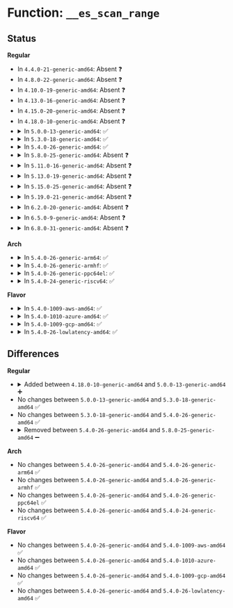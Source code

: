 # Function: <code>__es_scan_range</code>

## Status
<b>Regular</b>
<ul>
<li>
In <code>4.4.0-21-generic-amd64</code>: Absent ❓
</li>
<li>
In <code>4.8.0-22-generic-amd64</code>: Absent ❓
</li>
<li>
In <code>4.10.0-19-generic-amd64</code>: Absent ❓
</li>
<li>
In <code>4.13.0-16-generic-amd64</code>: Absent ❓
</li>
<li>
In <code>4.15.0-20-generic-amd64</code>: Absent ❓
</li>
<li>
In <code>4.18.0-10-generic-amd64</code>: Absent ❓
</li>
<li>
<details>
<summary>In <code>5.0.0-13-generic-amd64</code>: ✅</summary>

```c
bool __es_scan_range(struct inode * inode, int (*)(struct extent_status *) matching_fn, ext4_lblk_t start, ext4_lblk_t end)
```

```json
{
  "name": "__es_scan_range",
  "collision_type": "Unique Static",
  "inline_type": "No",
  "funcs": [
    {
      "addr": 18446744071582359216,
      "name": "__es_scan_range",
      "external": false,
      "loc": "fs/ext4/extents_status.c:338",
      "file": "fs/ext4/extents_status.c",
      "inline": "seen, unknown",
      "caller_inline": [],
      "caller_func": [
        "fs/ext4/extents_status.c:ext4_es_insert_extent",
        "fs/ext4/extents_status.c:ext4_es_insert_extent",
        "fs/ext4/extents_status.c:ext4_es_insert_extent",
        "fs/ext4/extents_status.c:__es_scan_clu",
        "fs/ext4/extents_status.c:ext4_es_scan_range"
      ]
    }
  ],
  "symbols": [
    {
      "addr": 18446744071582359216,
      "name": "__es_scan_range",
      "section": ".text",
      "bind": "STB_LOCAL",
      "size": 115
    }
  ]
}
```
</details>
</li>
<li>
<details>
<summary>In <code>5.3.0-18-generic-amd64</code>: ✅</summary>

```c
bool __es_scan_range(struct inode * inode, int (*)(struct extent_status *) matching_fn, ext4_lblk_t start, ext4_lblk_t end)
```

```json
{
  "name": "__es_scan_range",
  "collision_type": "Unique Static",
  "inline_type": "No",
  "funcs": [
    {
      "addr": 18446744071582527232,
      "name": "__es_scan_range",
      "external": false,
      "loc": "fs/ext4/extents_status.c:338",
      "file": "fs/ext4/extents_status.c",
      "inline": "seen, unknown",
      "caller_inline": [],
      "caller_func": [
        "fs/ext4/extents_status.c:ext4_es_insert_extent",
        "fs/ext4/extents_status.c:ext4_es_insert_extent",
        "fs/ext4/extents_status.c:ext4_es_insert_extent",
        "fs/ext4/extents_status.c:__es_scan_clu",
        "fs/ext4/extents_status.c:ext4_es_scan_range"
      ]
    }
  ],
  "symbols": [
    {
      "addr": 18446744071582527232,
      "name": "__es_scan_range",
      "section": ".text",
      "bind": "STB_LOCAL",
      "size": 122
    }
  ]
}
```
</details>
</li>
<li>
<details>
<summary>In <code>5.4.0-26-generic-amd64</code>: ✅</summary>

```c
bool __es_scan_range(struct inode * inode, int (*)(struct extent_status *) matching_fn, ext4_lblk_t start, ext4_lblk_t end)
```

```json
{
  "name": "__es_scan_range",
  "collision_type": "Unique Static",
  "inline_type": "No",
  "funcs": [
    {
      "addr": 18446744071582626832,
      "name": "__es_scan_range",
      "external": false,
      "loc": "fs/ext4/extents_status.c:338",
      "file": "fs/ext4/extents_status.c",
      "inline": "seen, unknown",
      "caller_inline": [],
      "caller_func": [
        "fs/ext4/extents_status.c:ext4_es_insert_extent",
        "fs/ext4/extents_status.c:ext4_es_insert_extent",
        "fs/ext4/extents_status.c:ext4_es_insert_extent",
        "fs/ext4/extents_status.c:ext4_es_scan_clu",
        "fs/ext4/extents_status.c:ext4_es_scan_range"
      ]
    }
  ],
  "symbols": [
    {
      "addr": 18446744071582626832,
      "name": "__es_scan_range",
      "section": ".text",
      "bind": "STB_LOCAL",
      "size": 122
    }
  ]
}
```
</details>
</li>
<li>
<details>
<summary>In <code>5.8.0-25-generic-amd64</code>: Absent ❓</summary>

```json
{
  "name": "__es_scan_range",
  "collision_type": "Unique Static",
  "inline_type": "Full",
  "funcs": [
    {
      "addr": 18446744071582937455,
      "name": "__es_scan_range",
      "external": false,
      "loc": "fs/ext4/extents_status.c:338",
      "file": "fs/ext4/extents_status.c",
      "inline": "not declared, inlined",
      "caller_inline": [
        "fs/ext4/extents_status.c:__revise_pending",
        "fs/ext4/extents_status.c:__revise_pending",
        "fs/ext4/extents_status.c:__revise_pending",
        "fs/ext4/extents_status.c:ext4_es_scan_clu",
        "fs/ext4/extents_status.c:ext4_es_scan_range"
      ],
      "caller_func": []
    }
  ],
  "symbols": []
}
```
</details>
</li>
<li>
<details>
<summary>In <code>5.11.0-16-generic-amd64</code>: Absent ❓</summary>

```json
{
  "name": "__es_scan_range",
  "collision_type": "Unique Static",
  "inline_type": "Full",
  "funcs": [
    {
      "addr": 18446744071583011887,
      "name": "__es_scan_range",
      "external": false,
      "loc": "fs/ext4/extents_status.c:341",
      "file": "fs/ext4/extents_status.c",
      "inline": "not declared, inlined",
      "caller_inline": [
        "fs/ext4/extents_status.c:__revise_pending",
        "fs/ext4/extents_status.c:__revise_pending",
        "fs/ext4/extents_status.c:__revise_pending",
        "fs/ext4/extents_status.c:ext4_es_scan_clu",
        "fs/ext4/extents_status.c:ext4_es_scan_range"
      ],
      "caller_func": []
    }
  ],
  "symbols": []
}
```
</details>
</li>
<li>
<details>
<summary>In <code>5.13.0-19-generic-amd64</code>: Absent ❓</summary>

```json
{
  "name": "__es_scan_range",
  "collision_type": "Unique Static",
  "inline_type": "Full",
  "funcs": [
    {
      "addr": 18446744071583034881,
      "name": "__es_scan_range",
      "external": false,
      "loc": "fs/ext4/extents_status.c:341",
      "file": "fs/ext4/extents_status.c",
      "inline": "not declared, inlined",
      "caller_inline": [
        "fs/ext4/extents_status.c:__revise_pending",
        "fs/ext4/extents_status.c:__revise_pending",
        "fs/ext4/extents_status.c:__revise_pending",
        "fs/ext4/extents_status.c:ext4_es_scan_clu",
        "fs/ext4/extents_status.c:ext4_es_scan_range"
      ],
      "caller_func": []
    }
  ],
  "symbols": []
}
```
</details>
</li>
<li>
<details>
<summary>In <code>5.15.0-25-generic-amd64</code>: Absent ❓</summary>

```json
{
  "name": "__es_scan_range",
  "collision_type": "Unique Static",
  "inline_type": "Full",
  "funcs": [
    {
      "addr": 18446744071583372889,
      "name": "__es_scan_range",
      "external": false,
      "loc": "fs/ext4/extents_status.c:341",
      "file": "fs/ext4/extents_status.c",
      "inline": "not declared, inlined",
      "caller_inline": [
        "fs/ext4/extents_status.c:__revise_pending",
        "fs/ext4/extents_status.c:__revise_pending",
        "fs/ext4/extents_status.c:__revise_pending",
        "fs/ext4/extents_status.c:ext4_es_scan_clu",
        "fs/ext4/extents_status.c:ext4_es_scan_range"
      ],
      "caller_func": []
    }
  ],
  "symbols": []
}
```
</details>
</li>
<li>
<details>
<summary>In <code>5.19.0-21-generic-amd64</code>: Absent ❓</summary>

```json
{
  "name": "__es_scan_range",
  "collision_type": "Unique Static",
  "inline_type": "Full",
  "funcs": [
    {
      "addr": 18446744071583889248,
      "name": "__es_scan_range",
      "external": false,
      "loc": "fs/ext4/extents_status.c:341",
      "file": "fs/ext4/extents_status.c",
      "inline": "not declared, inlined",
      "caller_inline": [
        "fs/ext4/extents_status.c:__revise_pending",
        "fs/ext4/extents_status.c:__revise_pending",
        "fs/ext4/extents_status.c:__revise_pending",
        "fs/ext4/extents_status.c:ext4_es_scan_clu",
        "fs/ext4/extents_status.c:ext4_es_scan_range"
      ],
      "caller_func": []
    }
  ],
  "symbols": []
}
```
</details>
</li>
<li>
<details>
<summary>In <code>6.2.0-20-generic-amd64</code>: Absent ❓</summary>

```json
{
  "name": "__es_scan_range",
  "collision_type": "Unique Static",
  "inline_type": "Full",
  "funcs": [
    {
      "addr": 18446744071584514096,
      "name": "__es_scan_range",
      "external": false,
      "loc": "fs/ext4/extents_status.c:339",
      "file": "fs/ext4/extents_status.c",
      "inline": "not declared, inlined",
      "caller_inline": [
        "fs/ext4/extents_status.c:__revise_pending",
        "fs/ext4/extents_status.c:__revise_pending",
        "fs/ext4/extents_status.c:__revise_pending",
        "fs/ext4/extents_status.c:ext4_es_scan_clu",
        "fs/ext4/extents_status.c:ext4_es_scan_range"
      ],
      "caller_func": []
    }
  ],
  "symbols": []
}
```
</details>
</li>
<li>
<details>
<summary>In <code>6.5.0-9-generic-amd64</code>: Absent ❓</summary>

```json
{
  "name": "__es_scan_range",
  "collision_type": "Unique Static",
  "inline_type": "Full",
  "funcs": [
    {
      "addr": 18446744071584742457,
      "name": "__es_scan_range",
      "external": false,
      "loc": "fs/ext4/extents_status.c:339",
      "file": "fs/ext4/extents_status.c",
      "inline": "not declared, inlined",
      "caller_inline": [
        "fs/ext4/extents_status.c:__revise_pending",
        "fs/ext4/extents_status.c:__revise_pending",
        "fs/ext4/extents_status.c:__revise_pending",
        "fs/ext4/extents_status.c:ext4_es_scan_clu",
        "fs/ext4/extents_status.c:ext4_es_scan_range"
      ],
      "caller_func": []
    }
  ],
  "symbols": []
}
```
</details>
</li>
<li>
<details>
<summary>In <code>6.8.0-31-generic-amd64</code>: Absent ❓</summary>

```json
{
  "name": "__es_scan_range",
  "collision_type": "Unique Static",
  "inline_type": "Full",
  "funcs": [
    {
      "addr": 18446744071584974933,
      "name": "__es_scan_range",
      "external": false,
      "loc": "fs/ext4/extents_status.c:340",
      "file": "fs/ext4/extents_status.c",
      "inline": "not declared, inlined",
      "caller_inline": [
        "fs/ext4/extents_status.c:__revise_pending",
        "fs/ext4/extents_status.c:__revise_pending",
        "fs/ext4/extents_status.c:__revise_pending",
        "fs/ext4/extents_status.c:__revise_pending",
        "fs/ext4/extents_status.c:ext4_es_scan_clu",
        "fs/ext4/extents_status.c:ext4_es_scan_range"
      ],
      "caller_func": []
    }
  ],
  "symbols": []
}
```
</details>
</li>
</ul>
<b>Arch</b>
<ul>
<li>
<details>
<summary>In <code>5.4.0-26-generic-arm64</code>: ✅</summary>

```c
bool __es_scan_range(struct inode * inode, int (*)(struct extent_status *) matching_fn, ext4_lblk_t start, ext4_lblk_t end)
```

```json
{
  "name": "__es_scan_range",
  "collision_type": "Unique Static",
  "inline_type": "No",
  "funcs": [
    {
      "addr": 18446603336494276672,
      "name": "__es_scan_range",
      "external": false,
      "loc": "fs/ext4/extents_status.c:338",
      "file": "fs/ext4/extents_status.c",
      "inline": "seen, unknown",
      "caller_inline": [],
      "caller_func": [
        "fs/ext4/extents_status.c:ext4_es_insert_extent",
        "fs/ext4/extents_status.c:ext4_es_insert_extent",
        "fs/ext4/extents_status.c:ext4_es_insert_extent",
        "fs/ext4/extents_status.c:ext4_es_scan_clu",
        "fs/ext4/extents_status.c:ext4_es_scan_range"
      ]
    }
  ],
  "symbols": [
    {
      "addr": 18446603336494276672,
      "name": "__es_scan_range",
      "section": ".text",
      "bind": "STB_LOCAL",
      "size": 192
    }
  ]
}
```
</details>
</li>
<li>
<details>
<summary>In <code>5.4.0-26-generic-armhf</code>: ✅</summary>

```c
bool __es_scan_range(struct inode * inode, int (*)(struct extent_status *) matching_fn, ext4_lblk_t start, ext4_lblk_t end)
```

```json
{
  "name": "__es_scan_range",
  "collision_type": "Unique Static",
  "inline_type": "No",
  "funcs": [
    {
      "addr": 3227710976,
      "name": "__es_scan_range",
      "external": false,
      "loc": "fs/ext4/extents_status.c:338",
      "file": "fs/ext4/extents_status.c",
      "inline": "seen, unknown",
      "caller_inline": [],
      "caller_func": [
        "fs/ext4/extents_status.c:ext4_es_insert_extent",
        "fs/ext4/extents_status.c:ext4_es_insert_extent",
        "fs/ext4/extents_status.c:ext4_es_insert_extent",
        "fs/ext4/extents_status.c:ext4_es_scan_clu",
        "fs/ext4/extents_status.c:ext4_es_scan_range"
      ]
    }
  ],
  "symbols": [
    {
      "addr": 3227710976,
      "name": "__es_scan_range",
      "section": ".text",
      "bind": "STB_LOCAL",
      "size": 168
    }
  ]
}
```
</details>
</li>
<li>
<details>
<summary>In <code>5.4.0-26-generic-ppc64el</code>: ✅</summary>

```c
bool __es_scan_range(struct inode * inode, int (*)(struct extent_status *) matching_fn, ext4_lblk_t start, ext4_lblk_t end)
```

```json
{
  "name": "__es_scan_range",
  "collision_type": "Unique Static",
  "inline_type": "No",
  "funcs": [
    {
      "addr": 13835058055287988336,
      "name": "__es_scan_range",
      "external": false,
      "loc": "fs/ext4/extents_status.c:338",
      "file": "fs/ext4/extents_status.c",
      "inline": "seen, unknown",
      "caller_inline": [],
      "caller_func": [
        "fs/ext4/extents_status.c:ext4_es_insert_extent",
        "fs/ext4/extents_status.c:ext4_es_insert_extent",
        "fs/ext4/extents_status.c:ext4_es_insert_extent",
        "fs/ext4/extents_status.c:ext4_es_scan_clu",
        "fs/ext4/extents_status.c:ext4_es_scan_range"
      ]
    }
  ],
  "symbols": [
    {
      "addr": 13835058055287988336,
      "name": "__es_scan_range",
      "section": ".text",
      "bind": "STB_LOCAL",
      "size": 200
    }
  ]
}
```
</details>
</li>
<li>
<details>
<summary>In <code>5.4.0-24-generic-riscv64</code>: ✅</summary>

```c
bool __es_scan_range(struct inode * inode, int (*)(struct extent_status *) matching_fn, ext4_lblk_t start, ext4_lblk_t end)
```

```json
{
  "name": "__es_scan_range",
  "collision_type": "Unique Static",
  "inline_type": "No",
  "funcs": [
    {
      "addr": 18446743936273723566,
      "name": "__es_scan_range",
      "external": false,
      "loc": "fs/ext4/extents_status.c:338",
      "file": "fs/ext4/extents_status.c",
      "inline": "seen, unknown",
      "caller_inline": [],
      "caller_func": [
        "fs/ext4/extents_status.c:ext4_es_insert_extent",
        "fs/ext4/extents_status.c:ext4_es_insert_extent",
        "fs/ext4/extents_status.c:ext4_es_insert_extent",
        "fs/ext4/extents_status.c:ext4_es_scan_clu",
        "fs/ext4/extents_status.c:ext4_es_scan_range"
      ]
    }
  ],
  "symbols": [
    {
      "addr": 18446743936273723566,
      "name": "__es_scan_range",
      "section": ".text",
      "bind": "STB_LOCAL",
      "size": 128
    }
  ]
}
```
</details>
</li>
</ul>
<b>Flavor</b>
<ul>
<li>
<details>
<summary>In <code>5.4.0-1009-aws-amd64</code>: ✅</summary>

```c
bool __es_scan_range(struct inode * inode, int (*)(struct extent_status *) matching_fn, ext4_lblk_t start, ext4_lblk_t end)
```

```json
{
  "name": "__es_scan_range",
  "collision_type": "Unique Static",
  "inline_type": "No",
  "funcs": [
    {
      "addr": 18446744071582595568,
      "name": "__es_scan_range",
      "external": false,
      "loc": "fs/ext4/extents_status.c:338",
      "file": "fs/ext4/extents_status.c",
      "inline": "seen, unknown",
      "caller_inline": [],
      "caller_func": [
        "fs/ext4/extents_status.c:ext4_es_insert_extent",
        "fs/ext4/extents_status.c:ext4_es_insert_extent",
        "fs/ext4/extents_status.c:ext4_es_insert_extent",
        "fs/ext4/extents_status.c:ext4_es_scan_clu",
        "fs/ext4/extents_status.c:ext4_es_scan_range"
      ]
    }
  ],
  "symbols": [
    {
      "addr": 18446744071582595568,
      "name": "__es_scan_range",
      "section": ".text",
      "bind": "STB_LOCAL",
      "size": 122
    }
  ]
}
```
</details>
</li>
<li>
<details>
<summary>In <code>5.4.0-1010-azure-amd64</code>: ✅</summary>

```c
bool __es_scan_range(struct inode * inode, int (*)(struct extent_status *) matching_fn, ext4_lblk_t start, ext4_lblk_t end)
```

```json
{
  "name": "__es_scan_range",
  "collision_type": "Unique Static",
  "inline_type": "No",
  "funcs": [
    {
      "addr": 18446744071582532736,
      "name": "__es_scan_range",
      "external": false,
      "loc": "fs/ext4/extents_status.c:338",
      "file": "fs/ext4/extents_status.c",
      "inline": "seen, unknown",
      "caller_inline": [],
      "caller_func": [
        "fs/ext4/extents_status.c:ext4_es_insert_extent",
        "fs/ext4/extents_status.c:ext4_es_insert_extent",
        "fs/ext4/extents_status.c:ext4_es_insert_extent",
        "fs/ext4/extents_status.c:ext4_es_scan_clu",
        "fs/ext4/extents_status.c:ext4_es_scan_range"
      ]
    }
  ],
  "symbols": [
    {
      "addr": 18446744071582532736,
      "name": "__es_scan_range",
      "section": ".text",
      "bind": "STB_LOCAL",
      "size": 122
    }
  ]
}
```
</details>
</li>
<li>
<details>
<summary>In <code>5.4.0-1009-gcp-amd64</code>: ✅</summary>

```c
bool __es_scan_range(struct inode * inode, int (*)(struct extent_status *) matching_fn, ext4_lblk_t start, ext4_lblk_t end)
```

```json
{
  "name": "__es_scan_range",
  "collision_type": "Unique Static",
  "inline_type": "No",
  "funcs": [
    {
      "addr": 18446744071582585680,
      "name": "__es_scan_range",
      "external": false,
      "loc": "fs/ext4/extents_status.c:338",
      "file": "fs/ext4/extents_status.c",
      "inline": "seen, unknown",
      "caller_inline": [],
      "caller_func": [
        "fs/ext4/extents_status.c:ext4_es_insert_extent",
        "fs/ext4/extents_status.c:ext4_es_insert_extent",
        "fs/ext4/extents_status.c:ext4_es_insert_extent",
        "fs/ext4/extents_status.c:ext4_es_scan_clu",
        "fs/ext4/extents_status.c:ext4_es_scan_range"
      ]
    }
  ],
  "symbols": [
    {
      "addr": 18446744071582585680,
      "name": "__es_scan_range",
      "section": ".text",
      "bind": "STB_LOCAL",
      "size": 122
    }
  ]
}
```
</details>
</li>
<li>
<details>
<summary>In <code>5.4.0-26-lowlatency-amd64</code>: ✅</summary>

```c
bool __es_scan_range(struct inode * inode, int (*)(struct extent_status *) matching_fn, ext4_lblk_t start, ext4_lblk_t end)
```

```json
{
  "name": "__es_scan_range",
  "collision_type": "Unique Static",
  "inline_type": "No",
  "funcs": [
    {
      "addr": 18446744071582667232,
      "name": "__es_scan_range",
      "external": false,
      "loc": "fs/ext4/extents_status.c:338",
      "file": "fs/ext4/extents_status.c",
      "inline": "seen, unknown",
      "caller_inline": [],
      "caller_func": [
        "fs/ext4/extents_status.c:ext4_es_insert_extent",
        "fs/ext4/extents_status.c:ext4_es_insert_extent",
        "fs/ext4/extents_status.c:ext4_es_insert_extent",
        "fs/ext4/extents_status.c:ext4_es_scan_clu",
        "fs/ext4/extents_status.c:ext4_es_scan_range"
      ]
    }
  ],
  "symbols": [
    {
      "addr": 18446744071582667232,
      "name": "__es_scan_range",
      "section": ".text",
      "bind": "STB_LOCAL",
      "size": 122
    }
  ]
}
```
</details>
</li>
</ul>

## Differences
<b>Regular</b>
<ul>
<li>
<details>
<summary>Added between <code>4.18.0-10-generic-amd64</code> and <code>5.0.0-13-generic-amd64</code> ➕</summary>

```c
bool __es_scan_range(struct inode * inode, int (*)(struct extent_status *) matching_fn, ext4_lblk_t start, ext4_lblk_t end)
```
</details>
</li>
<li>
No changes between <code>5.0.0-13-generic-amd64</code> and <code>5.3.0-18-generic-amd64</code> ✅
</li>
<li>
No changes between <code>5.3.0-18-generic-amd64</code> and <code>5.4.0-26-generic-amd64</code> ✅
</li>
<li>
<details>
<summary>Removed between <code>5.4.0-26-generic-amd64</code> and <code>5.8.0-25-generic-amd64</code> ➖</summary>

```c
bool __es_scan_range(struct inode * inode, int (*)(struct extent_status *) matching_fn, ext4_lblk_t start, ext4_lblk_t end)
```
</details>
</li>
</ul>
<b>Arch</b>
<ul>
<li>
No changes between <code>5.4.0-26-generic-amd64</code> and <code>5.4.0-26-generic-arm64</code> ✅
</li>
<li>
No changes between <code>5.4.0-26-generic-amd64</code> and <code>5.4.0-26-generic-armhf</code> ✅
</li>
<li>
No changes between <code>5.4.0-26-generic-amd64</code> and <code>5.4.0-26-generic-ppc64el</code> ✅
</li>
<li>
No changes between <code>5.4.0-26-generic-amd64</code> and <code>5.4.0-24-generic-riscv64</code> ✅
</li>
</ul>
<b>Flavor</b>
<ul>
<li>
No changes between <code>5.4.0-26-generic-amd64</code> and <code>5.4.0-1009-aws-amd64</code> ✅
</li>
<li>
No changes between <code>5.4.0-26-generic-amd64</code> and <code>5.4.0-1010-azure-amd64</code> ✅
</li>
<li>
No changes between <code>5.4.0-26-generic-amd64</code> and <code>5.4.0-1009-gcp-amd64</code> ✅
</li>
<li>
No changes between <code>5.4.0-26-generic-amd64</code> and <code>5.4.0-26-lowlatency-amd64</code> ✅
</li>
</ul>
